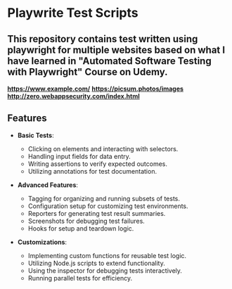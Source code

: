 # Playwrite Test Scripts

## This repository contains test written using playwright for multiple websites based on what I have learned in "Automated Software Testing with Playwright" Course on Udemy.
**https://www.example.com/**
**https://picsum.photos/images**
**http://zero.webappsecurity.com/index.html**

## Features

- **Basic Tests**:
  - Clicking on elements and interacting with selectors.
  - Handling input fields for data entry.
  - Writing assertions to verify expected outcomes.
  - Utilizing annotations for test documentation.

- **Advanced Features**:
  - Tagging for organizing and running subsets of tests.
  - Configuration setup for customizing test environments.
  - Reporters for generating test result summaries.
  - Screenshots for debugging test failures.
  - Hooks for setup and teardown logic.

- **Customizations**:
  - Implementing custom functions for reusable test logic.
  - Utilizing Node.js scripts to extend functionality.
  - Using the inspector for debugging tests interactively.
  - Running parallel tests for efficiency.
